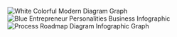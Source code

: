 ![White Colorful Modern Diagram Graph](https://github.com/ritesh143kr/StockMarketBasics/assets/127919799/7c0ba228-da4e-4360-ab84-f6777635d8c8)
![Blue Entrepreneur Personalities Business Infographic](https://github.com/ritesh143kr/StockMarketBasics/assets/127919799/193de10c-c547-48f1-98b6-a19fa5c74885)
![Process Roadmap Diagram Infographic Graph](https://github.com/ritesh143kr/StockMarketBasics/assets/127919799/65c4c992-7eac-4191-bef3-013735c7aaa8)


